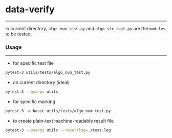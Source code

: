 # data-verify
---
In current directory, `algo_num_test.py` and `algo_str_test.py` are the `modules` to be tested.
### Usage
---
- for specific test file
```bash
pytest-3 utils/tests/algo_num_test.py
```
- on current directory (ideal)
```bash
pytest-3 --pyargs utils
```
- for specific marking
```bash
pytest-3 -m basic utils/tests/algo_num_test.py
```
- to create plain-text machine-readable result file
```bash
pytest-3 --pyargs utils --resultlog=./test.log
```
